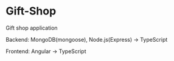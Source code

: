 # Gift-Shop
Gift shop application

Backend: MongoDB(mongoose), Node.js(Express) -> TypeScript

Frontend: Angular -> TypeScript
